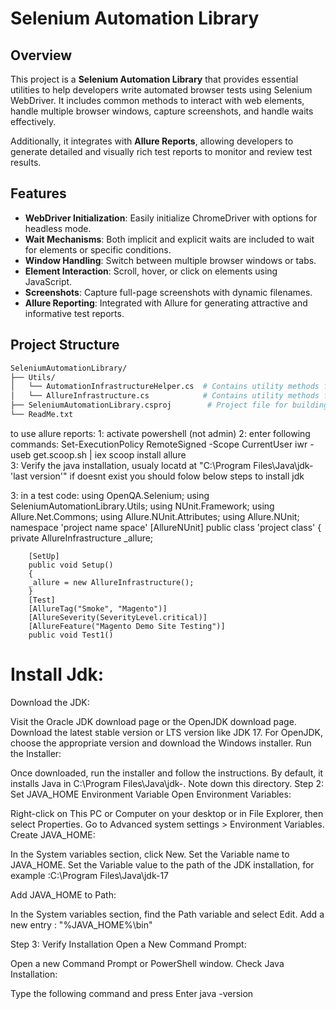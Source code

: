 # Selenium Automation Library

## Overview
This project is a **Selenium Automation Library** that provides essential utilities to help developers write automated browser tests using Selenium WebDriver. It includes common methods to interact with web elements, handle multiple browser windows, capture screenshots, and handle waits effectively.

Additionally, it integrates with **Allure Reports**, allowing developers to generate detailed and visually rich test reports to monitor and review test results.

## Features
- **WebDriver Initialization**: Easily initialize ChromeDriver with options for headless mode.
- **Wait Mechanisms**: Both implicit and explicit waits are included to wait for elements or specific conditions.
- **Window Handling**: Switch between multiple browser windows or tabs.
- **Element Interaction**: Scroll, hover, or click on elements using JavaScript.
- **Screenshots**: Capture full-page screenshots with dynamic filenames.
- **Allure Reporting**: Integrated with Allure for generating attractive and informative test reports.

## Project Structure
```bash
SeleniumAutomationLibrary/
├── Utils/
│   └── AutomationInfrastructureHelper.cs  # Contains utility methods for Selenium automation
│   └── AllureInfrastructure.cs            # Contains utility methods for Allure Reports
├── SeleniumAutomationLibrary.csproj        # Project file for building the library
└── ReadMe.txt
```

to use allure reports:
1: activate powershell (not admin)
2: enter following commands:
	Set-ExecutionPolicy RemoteSigned -Scope CurrentUser
	iwr -useb get.scoop.sh | iex
	scoop install allure	
3: Verify the java installation, usualy locatd at "C:\Program Files\Java\jdk-'last version'"
if doesnt exist you should folow below steps to install jdk 

3: in a test code:
using OpenQA.Selenium;
using SeleniumAutomationLibrary.Utils;
using NUnit.Framework;
using Allure.Net.Commons;
using Allure.NUnit.Attributes;
using Allure.NUnit;
namespace 'project name space'
 [AllureNUnit]
  public class 'project class'
    {
	private AllureInfrastructure _allure;
	
        [SetUp]
		public void Setup()
		{
		_allure = new AllureInfrastructure(); 
		}
		[Test]
        [AllureTag("Smoke", "Magento")]
        [AllureSeverity(SeverityLevel.critical)]
        [AllureFeature("Magento Demo Site Testing")]
        public void Test1()



# Install Jdk:
Download the JDK:

Visit the Oracle JDK download page or the OpenJDK download page.
Download the latest stable version or LTS version like JDK 17. For OpenJDK, choose the appropriate version and download the Windows installer.
Run the Installer:

Once downloaded, run the installer and follow the instructions.
By default, it installs Java in C:\Program Files\Java\jdk-<version>. Note down this directory.
Step 2: Set JAVA_HOME Environment Variable
Open Environment Variables:

Right-click on This PC or Computer on your desktop or in File Explorer, then select Properties.
Go to Advanced system settings > Environment Variables.
Create JAVA_HOME:

In the System variables section, click New.
Set the Variable name to JAVA_HOME.
Set the Variable value to the path of the JDK installation, for example :C:\Program Files\Java\jdk-17

Add JAVA_HOME to Path:

In the System variables section, find the Path variable and select Edit.
Add a new entry : "%JAVA_HOME%\bin"

Step 3: Verify Installation
Open a New Command Prompt:

Open a new Command Prompt or PowerShell window.
Check Java Installation:

Type the following command and press Enter
java -version
